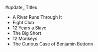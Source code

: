 #update_ Titles

* A River Runs Through It
* Fight Club
* 12 Years a Slave
* The Big Short
* 12 Monkeys
* The Curious Case of Benjamin Buttonn

